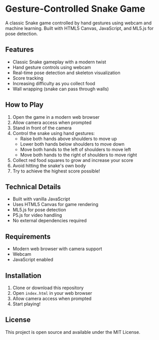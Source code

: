 # Gesture-Controlled Snake Game

A classic Snake game controlled by hand gestures using webcam and machine learning. Built with HTML5 Canvas, JavaScript, and ML5.js for pose detection.

## Features

- Classic Snake gameplay with a modern twist
- Hand gesture controls using webcam
- Real-time pose detection and skeleton visualization
- Score tracking
- Increasing difficulty as you collect food
- Wall wrapping (snake can pass through walls)

## How to Play

1. Open the game in a modern web browser
2. Allow camera access when prompted
3. Stand in front of the camera
4. Control the snake using hand gestures:
   - Raise both hands above shoulders to move up
   - Lower both hands below shoulders to move down
   - Move both hands to the left of shoulders to move left
   - Move both hands to the right of shoulders to move right
5. Collect red food squares to grow and increase your score
6. Avoid hitting the snake's own body
7. Try to achieve the highest score possible!

## Technical Details

- Built with vanilla JavaScript
- Uses HTML5 Canvas for game rendering
- ML5.js for pose detection
- P5.js for video handling
- No external dependencies required

## Requirements

- Modern web browser with camera support
- Webcam
- JavaScript enabled

## Installation

1. Clone or download this repository
2. Open `index.html` in your web browser
3. Allow camera access when prompted
4. Start playing!

## License

This project is open source and available under the MIT License. 